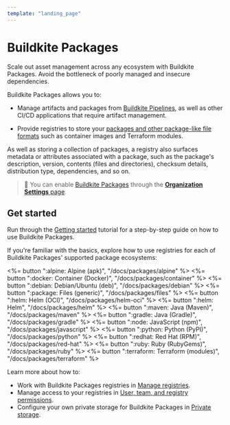```yaml
---
template: "landing_page"
---
```


# Buildkite Packages

Scale out asset management across any ecosystem with Buildkite Packages. Avoid the bottleneck of poorly managed and insecure dependencies.

Buildkite Packages allows you to:

- Manage artifacts and packages from [Buildkite Pipelines](/docs/pipelines), as well as other CI/CD applications that require artifact management.

- Provide registries to store your [packages and other package-like file formats](/docs/packages/background) such as container images and Terraform modules.

As well as storing a collection of packages, a registry also surfaces metadata or attributes associated with a package, such as the package's description, version, contents (files and directories), checksum details, distribution type, dependencies, and so on.

> 📘
> You can enable [Buildkite Packages](https://buildkite.com/packages) through the [**Organization Settings** page](/docs/packages/permissions#enabling-buildkite-packages).

## Get started

Run through the [Getting started](/docs/packages/getting-started) tutorial for a step-by-step guide on how to use Buildkite Packages.

If you're familiar with the basics, explore how to use registries for each of Buildkite Packages' supported package ecosystems:

<!-- vale off -->

<div class="ButtonGroup">
  <%= button ":alpine: Alpine (apk)", "/docs/packages/alpine" %>
  <%= button ":docker: Container (Docker)", "/docs/packages/container" %>
  <%= button ":debian: Debian/Ubuntu (deb)", "/docs/packages/debian" %>
  <%= button ":package: Files (generic)", "/docs/packages/files" %>
  <%= button ":helm: Helm (OCI)", "/docs/packages/helm-oci" %>
  <%= button ":helm: Helm", "/docs/packages/helm" %>
  <%= button ":maven: Java (Maven)", "/docs/packages/maven" %>
  <%= button ":gradle: Java (Gradle)", "/docs/packages/gradle" %>
  <%= button ":node: JavaScript (npm)", "/docs/packages/javascript" %>
  <%= button ":python: Python (PyPI)", "/docs/packages/python" %>
  <%= button ":redhat: Red Hat (RPM)", "/docs/packages/red-hat" %>
  <%= button ":ruby: Ruby (RubyGems)", "/docs/packages/ruby" %>
  <%= button ":terraform: Terraform (modules)", "/docs/packages/terraform" %>
</div>

<!-- vale on -->

Learn more about how to:

- Work with Buildkite Packages registries in [Manage registries](/docs/packages/manage-registries).
- Manage access to your registries in [User, team, and registry permissions](/docs/packages/permissions).
- Configure your own private storage for Buildkite Packages in [Private storage](/docs/packages/private-storage).

